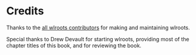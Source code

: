 # Credits
Thanks to the [all wlroots
contributors](https://github.com/swaywm/wlroots/graphs/contributors) for making
and maintaining wlroots.

Special thanks to Drew Devault for starting wlroots, providing most of the
chapter titles of this book, and for reviewing the book.
